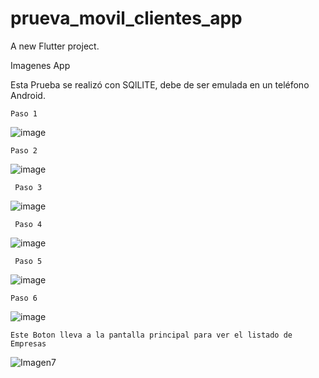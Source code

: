 # prueva_movil_clientes_app

A new Flutter project.

Imagenes App

Esta Prueba se realizó con SQlLITE, debe de ser emulada en un teléfono Android.

	Paso 1                                
  ![image](https://user-images.githubusercontent.com/100499132/204150106-d766fc7e-c48e-4ac1-96f9-350deba631f5.png)
  


  	Paso 2
  ![image](https://user-images.githubusercontent.com/100499132/204150112-5ce50881-3223-42c6-9058-c04b956a9e32.png)
  
  

 	 Paso 3
  ![image](https://user-images.githubusercontent.com/100499132/204150133-2483a025-5fcc-45a8-b95f-674bc748d026.png)
  
  

 	 Paso 4
  ![image](https://user-images.githubusercontent.com/100499132/204150136-c4a1a251-4155-438e-8dad-7dc4216650fb.png)
  
  

 	 Paso 5 
  ![image](https://user-images.githubusercontent.com/100499132/204150159-ab64da86-c9ab-45c1-a8b4-b2120dc367df.png)
  
  
  
  	Paso 6
  ![image](https://user-images.githubusercontent.com/100499132/204150166-d5614313-da2d-4d37-ad19-ff6747730424.png)
  



	Este Boton lleva a la pantalla principal para ver el listado de Empresas
![Imagen7](https://user-images.githubusercontent.com/100499132/204151645-84d5162e-6745-4970-acb9-91b802b2834f.png)



	















	



